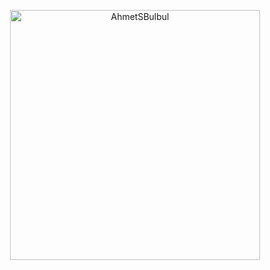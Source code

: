 
<p align="center">
  <a href="https://www.linkedin.com/in/ahmetsbulbul">
    <img alt="AhmetSBulbul" src="https://github.com/AhmetSBulbul/AhmetSBulbul/blob/main/myFancyHead.svg" width="400" />
  </a>
</p>
